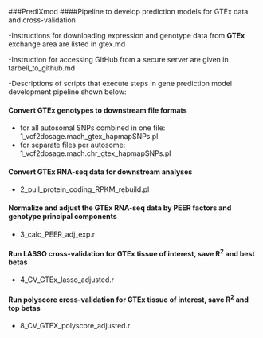 ###PrediXmod
####Pipeline to develop prediction models for GTEx data and cross-validation

-Instructions for downloading expression and genotype data from **GTEx** exchange area are 
 listed in gtex.md

-Instruction for accessing GitHub from a secure server are given in tarbell_to_github.md
 
-Descriptions of scripts that execute steps in gene prediction model development pipeline shown below: 

#### Convert GTEx genotypes to downstream file formats
- for all autosomal SNPs combined in one file: 1_vcf2dosage.mach_gtex_hapmapSNPs.pl
- for separate files per autosome: 1_vcf2dosage.mach.chr_gtex_hapmapSNPs.pl

#### Convert GTEx RNA-seq data for downstream analyses
- 2_pull_protein_coding_RPKM_rebuild.pl

#### Normalize and adjust the GTEx RNA-seq data by PEER factors and genotype principal components
- 3_calc_PEER_adj_exp.r

#### Run LASSO cross-validation for GTEx tissue of interest, save R<sup>2</sup> and best betas
- 4_CV_GTEx_lasso_adjusted.r

#### Run polyscore cross-validation for GTEx tissue of interest, save R<sup>2</sup> and top betas
- 8_CV_GTEX_polyscore_adjusted.r
